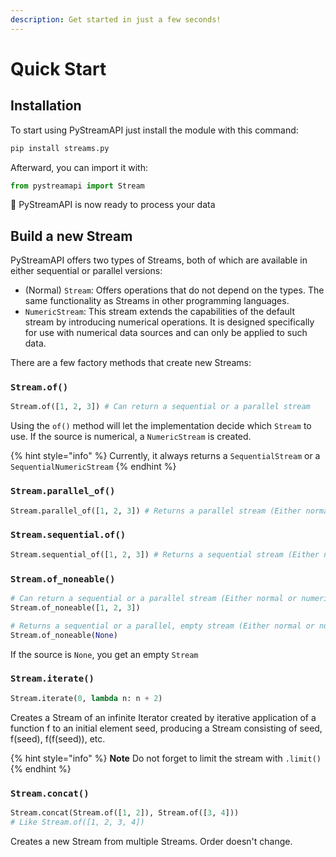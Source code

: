```yaml
---
description: Get started in just a few seconds!
---
```


# Quick Start

## Installation

To start using PyStreamAPI just install the module with this command:

```bash
pip install streams.py  
```

Afterward, you can import it with:

```python
from pystreamapi import Stream
```

:tada: PyStreamAPI is now ready to process your data

## Build a new Stream

PyStreamAPI offers two types of Streams, both of which are available in either sequential or parallel versions:

* (Normal) `Stream`: Offers operations that do not depend on the types. The same functionality as Streams in other programming languages.
* `NumericStream`: This stream extends the capabilities of the default stream by introducing numerical operations. It is designed specifically for use with numerical data sources and can only be applied to such data.

There are a few factory methods that create new Streams:

### `Stream.of()`

```python
Stream.of([1, 2, 3]) # Can return a sequential or a parallel stream
```

Using the `of()` method will let the implementation decide which `Stream` to use. If the source is numerical, a `NumericStream` is created.

{% hint style="info" %}
Currently, it always returns a `SequentialStream` or a `SequentialNumericStream`
{% endhint %}

### `Stream.parallel_of()`

```python
Stream.parallel_of([1, 2, 3]) # Returns a parallel stream (Either normal or numeric)
```

### `Stream.sequential.of()`

```python
Stream.sequential_of([1, 2, 3]) # Returns a sequential stream (Either normal or numeric)
```

### `Stream.of_noneable()`

```python
# Can return a sequential or a parallel stream (Either normal or numeric)
Stream.of_noneable([1, 2, 3])

# Returns a sequential or a parallel, empty stream (Either normal or numeric)
Stream.of_noneable(None) 
```

If the source is `None`, you get an empty `Stream`

### `Stream.iterate()`

```python
Stream.iterate(0, lambda n: n + 2)
```

Creates a Stream of an infinite Iterator created by iterative application of a function f to an initial element seed, producing a Stream consisting of seed, f(seed), f(f(seed)), etc.

{% hint style="info" %}
**Note** Do not forget to limit the stream with `.limit()`
{% endhint %}

### `Stream.concat()`

```python
Stream.concat(Stream.of([1, 2]), Stream.of([3, 4])) 
# Like Stream.of([1, 2, 3, 4])
```

Creates a new Stream from multiple Streams. Order doesn't change.

